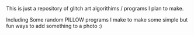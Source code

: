 This is just a repository of glitch art algorithims / programs I plan to make.


Including Some random PILLOW programs I make to make some simple but fun ways to add something to a photo :)
